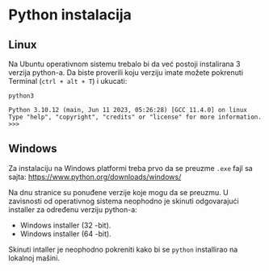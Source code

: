 # Python instalacija

## Linux

Na Ubuntu operativnom sistemu trebalo bi da već postoji instalirana 3 verzija python-a. Da biste proverili koju verziju
imate možete pokrenuti Terminal (`ctrl + alt + T`) i ukucati:
```shell
python3

Python 3.10.12 (main, Jun 11 2023, 05:26:28) [GCC 11.4.0] on linux
Type "help", "copyright", "credits" or "license" for more information.
>>> 
```


## Windows

Za instalaciju na Windows platformi treba prvo da se preuzme `.exe` fajl sa
sajta: https://www.python.org/downloads/windows/

Na dnu stranice su ponuđene verzije koje mogu da se preuzmu. U zavisnosti od operativnog sistema neophodno je skinuti
odgovarajući installer za određenu verziju python-a:

-  Windows installer (32 -bit).
-  Windows installer (64 -bit).

Skinuti intaller je neophodno pokreniti kako bi se `python` installirao na lokalnoj mašini.


